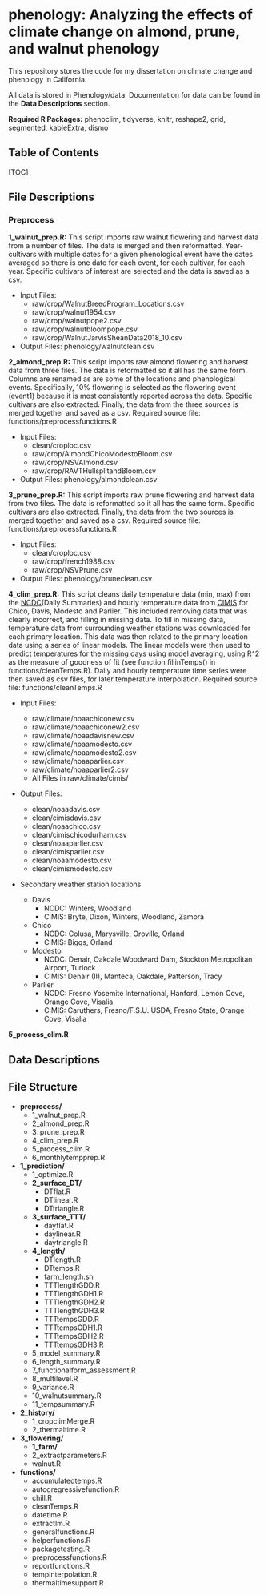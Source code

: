 # phenology: Analyzing the effects of climate change on almond, prune, and walnut phenology

This repository stores the code for my dissertation on climate change and phenology in California.

All data is stored in Phenology/data. Documentation for data can be found in the __Data Descriptions__ section.

__Required R Packages:__ phenoclim, tidyverse, knitr, reshape2, grid, segmented, kableExtra, dismo

## Table of Contents

[TOC]


## File Descriptions

### Preprocess

__1_walnut_prep.R:__ This script imports raw walnut flowering and harvest data from a number of files. The data is merged and then reformatted. Year-cultivars with multiple dates for a given phenological event have the dates averaged so there is one date for each event, for each cultivar, for each year. Specific cultivars of interest are selected and the data is saved as a csv. 
	
* Input Files:
	* raw/crop/WalnutBreedProgram_Locations.csv
	* raw/crop/walnut1954.csv
	* raw/crop/walnutpope2.csv
	* raw/crop/walnutbloompope.csv
	* raw/crop/WalnutJarvisSheanData2018_10.csv
* Output Files: phenology/walnutclean.csv


__2_almond_prep.R:__ This script imports raw almond flowering and harvest data from three files. The data is reformatted so it all has the same form. Columns are renamed as are some of the locations and phenological events. Specifically, 10% flowering is selected as the flowering event (event1) because it is most consistently reported across the data. Specific cultivars are also extracted. Finally, the data from the three sources is merged together and saved as a csv. Required source file: functions/preprocessfunctions.R

* Input Files:
	* clean/croploc.csv
	* raw/crop/AlmondChicoModestoBloom.csv
	* raw/crop/NSVAlmond.csv
	* raw/crop/RAVTHullsplitandBloom.csv
* Output Files: phenology/almondclean.csv


__3_prune_prep.R:__ This script imports raw prune flowering and harvest data from two files. The data is reformatted so it all has the same form. Specific cultivars are also extracted. Finally, the data from the two sources is merged together and saved as a csv. Required source file: functions/preprocessfunctions.R

* Input Files:
    * clean/croploc.csv
    * raw/crop/french1988.csv
    * raw/crop/NSVPrune.csv
* Output Files: phenology/pruneclean.csv

__4_clim_prep.R:__ This script cleans daily temperature data (min, max) from the [NCDC](https://www.ncdc.noaa.gov/cdo-web/)(Daily Summaries) and hourly temperature data from [CIMIS](https://cimis.water.ca.gov/WSNReportCriteria.aspx) for Chico, Davis, Modesto and Parlier. This included removing data that was clearly incorrect, and filling in missing data. To fill in missing data, temperature data from surrounding weather stations was downloaded for each primary location. This data was then related to the primary location data using a series of linear models. The linear models were then used to predict temperatures for the missing days using model averaging, using R^2 as the measure of goodness of fit (see function fillinTemps() in functions/cleanTemps.R). Daily and hourly temperature time series were then saved as csv files, for later temperature interpolation. Required source file: functions/cleanTemps.R

* Input Files:
    * raw/climate/noaachiconew.csv
    * raw/climate/noaachiconew2.csv
    * raw/climate/noaadavisnew.csv
    * raw/climate/noaamodesto.csv
    * raw/climate/noaamodesto2.csv
    * raw/climate/noaaparlier.csv
    * raw/climate/noaaparlier2.csv
    * All Files in raw/climate/cimis/

* Output Files:
    * clean/noaadavis.csv
    * clean/cimisdavis.csv
    * clean/noaachico.csv
    * clean/cimischicodurham.csv
    * clean/noaaparlier.csv
    * clean/cimisparlier.csv
    * clean/noaamodesto.csv
    * clean/cimismodesto.csv

 * Secondary weather station locations
    * Davis
        * NCDC: Winters, Woodland
        * CIMIS: Bryte, Dixon, Winters, Woodland, Zamora
    * Chico
        * NCDC: Colusa, Marysville, Oroville, Orland
        * CIMIS: Biggs, Orland
    * Modesto
        * NCDC: Denair, Oakdale Woodward Dam, Stockton Metropolitan Airport, Turlock
        * CIMIS: Denair (II), Manteca, Oakdale, Patterson, Tracy 
    * Parlier
        * NCDC: Fresno Yosemite International, Hanford, Lemon Cove, Orange Cove, Visalia 
        * CIMIS: Caruthers, Fresno/F.S.U. USDA, Fresno State, Orange Cove, Visalia 


__5_process_clim.R__

## Data Descriptions

## File Structure

* __preprocess/__
    * 1_walnut_prep.R
    * 2_almond_prep.R
    * 3_prune_prep.R
    * 4_clim_prep.R
    * 5_process_clim.R
    * 6_monthlytempprep.R
* __1_prediction/__
    * 1_optimize.R
    * __2_surface_DT/__
    	* DTflat.R
    	* DTlinear.R
    	* DTtriangle.R
    * __3_surface_TTT/__
    	* dayflat.R
    	* daylinear.R
    	* daytriangle.R
    * __4_length/__
    	* DTlength.R
    	* DTtemps.R
    	* farm_length.sh
    	* TTTlengthGDD.R
    	* TTTlengthGDH1.R
    	* TTTlengthGDH2.R
    	* TTTlengthGDH3.R
    	* TTTtempsGDD.R
    	* TTTtempsGDH1.R
    	* TTTtempsGDH2.R
    	* TTTtempsGDH3.R
    * 5_model_summary.R
    * 6_length_summary.R
    * 7_functionalform_assessment.R
    * 8_multilevel.R
    * 9_variance.R
    * 10_walnutsummary.R
    * 11_tempsummary.R
* __2_history/__
	* 1_cropclimMerge.R
	* 2_thermaltime.R
* __3_flowering/__
	* __1_farm/__
	* 2_extractparameters.R
	* walnut.R
* __functions/__
	* accumulatedtemps.R
	* autogregressivefunction.R
	* chill.R
	* cleanTemps.R
	* datetime.R
	* extractlm.R
	* generalfunctions.R
	* helperfunctions.R
	* packagetesting.R
	* preprocessfunctions.R
	* reportfunctions.R
	* tempInterpolation.R
	* thermaltimesupport.R

